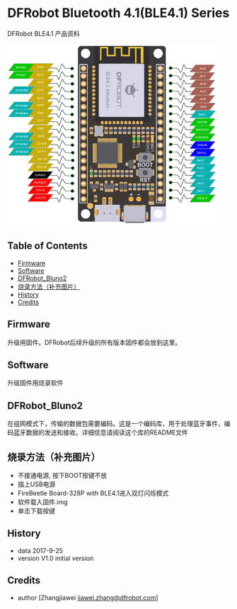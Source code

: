 # DFRobot Bluetooth 4.1(BLE4.1) Series

DFRobot BLE4.1 产品资料

![SVG1](https://raw.githubusercontent.com/DFRobot/binaryfiles/master/DFR0492/DFR0492svg1.png)

## Table of Contents

* [Firmware](#firmware)
* [Software](#software)
* [DFRobot_Bluno2](#dfrobot_bluno2)
* [烧录方法（补充图片）](#烧录方法（补充图片）)
* [History](#history)
* [Credits](#credits)

## Firmware
升级用固件。DFRobot后续升级的所有版本固件都会放到这里。

## Software
升级固件用烧录软件

## DFRobot_Bluno2
在组网模式下，传输的数据包需要编码。这是一个编码库，用于处理蓝牙事件，编码蓝牙数据的发送和接收。详细信息请阅读这个库的README文件

## 烧录方法（补充图片）
* 不接通电源, 按下BOOT按键不放
* 插上USB电源
* FireBeetle Board-328P with BLE4.1进入双灯闪烁模式
* 软件载入固件.img
* 单击下载按键

## History

- data 2017-9-25
- version V1.0
    initial version

## Credits

- author [Zhangjiawei  <jiawei.zhang@dfrobot.com>]
